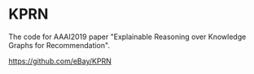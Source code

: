 # KPRN
The code for AAAI2019 paper "Explainable Reasoning over Knowledge Graphs for Recommendation".

https://github.com/eBay/KPRN

